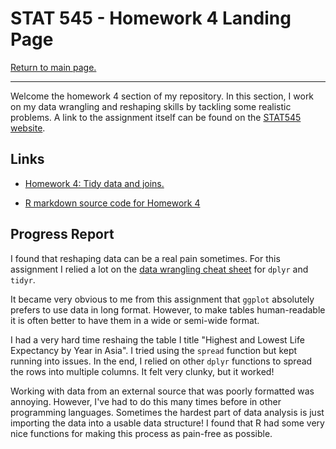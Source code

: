 STAT 545 - Homework 4 Landing Page
================

[Return to main page.](https://github.com/HScheiber/STAT545-hw-Scheiber-Hayden/blob/master/README.md "Main page")

------------------------------------------------------------------------

Welcome the homework 4 section of my repository. In this section, I work on my data wrangling and reshaping skills by tackling some realistic problems. A link to the assignment itself can be found on the [STAT545 website](http://stat545.com/hw04_tidy-data-joins.html).

Links
-----

-   [Homework 4: Tidy data and joins.](/hw04/tidy_joins.md)

-   [R markdown source code for Homework 4](/hw04/tidy_joins.Rmd)

Progress Report
---------------

I found that reshaping data can be a real pain sometimes. For this assignment I relied a lot on the [data wrangling cheat sheet](https://www.rstudio.com/wp-content/uploads/2015/02/data-wrangling-cheatsheet.pdf) for `dplyr` and `tidyr`.

It became very obvious to me from this assignment that `ggplot` absolutely prefers to use data in long format. However, to make tables human-readable it is often better to have them in a wide or semi-wide format.

I had a very hard time reshaing the table I title "Highest and Lowest Life Expectancy by Year in Asia". I tried using the `spread` function but kept running into issues. In the end, I relied on other `dplyr` functions to spread the rows into multiple columns. It felt very clunky, but it worked!

Working with data from an external source that was poorly formatted was annoying. However, I've had to do this many times before in other programming languages. Sometimes the hardest part of data analysis is just importing the data into a usable data structure! I found that R had some very nice functions for making this process as pain-free as possible.
